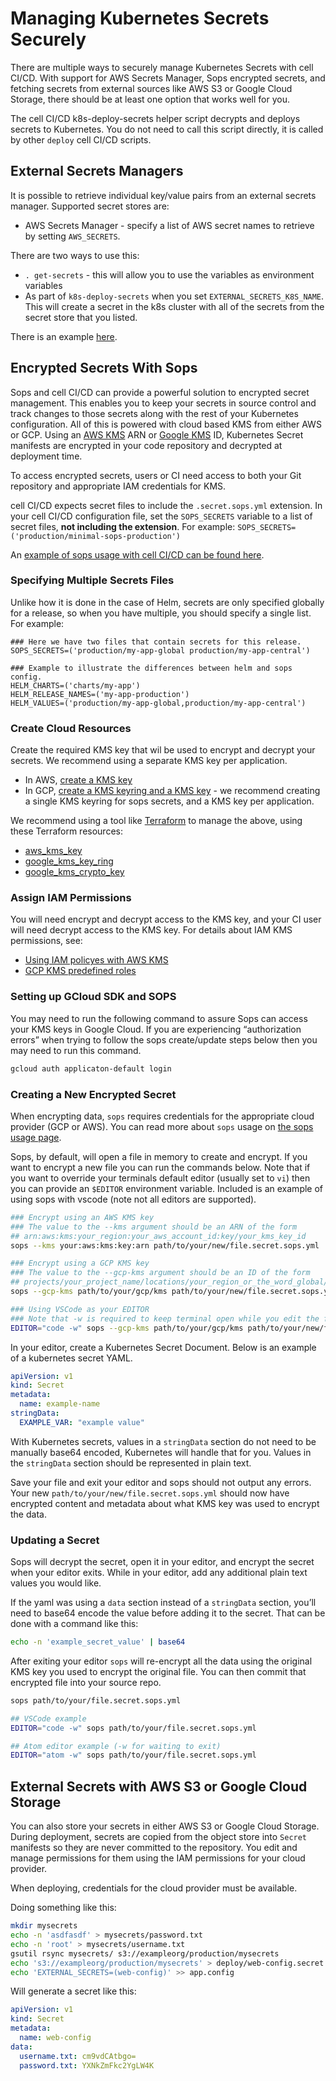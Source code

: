 # Managing Kubernetes Secrets Securely
There are multiple ways to securely manage Kubernetes Secrets with cell CI/CD. With support for AWS Secrets Manager, Sops encrypted secrets, and fetching secrets from external sources like AWS S3 or Google Cloud Storage, there should be at least one option that works well for you.

The cell CI/CD k8s-deploy-secrets helper script decrypts and deploys secrets to Kubernetes. You do not need to call this script directly, it is called by other `deploy` cell CI/CD scripts.

## External Secrets Managers
It is possible to retrieve individual key/value pairs from an external secrets manager. Supported secret stores are:

* AWS Secrets Manager - specify a list of AWS secret names to retrieve by setting `AWS_SECRETS`.

There are two ways to use this:
* `. get-secrets` - this will allow you to use the variables as environment variables
* As part of `k8s-deploy-secrets` when you set `EXTERNAL_SECRETS_K8S_NAME`.  This will create a secret in the k8s cluster with all of the secrets from the secret store that you listed.

There is an example [here](https://git.prod.cellulant.com/ops-templates/ci-cd-workflows/rok8s-scripts/getting-started/snippets/25).

## Encrypted Secrets With Sops

Sops and cell CI/CD can provide a powerful solution to encrypted secret management. This enables you to keep your secrets in source control and track changes to those secrets along with the rest of your Kubernetes configuration. All of this is powered with cloud based KMS from either AWS or GCP. Using an [AWS KMS](https://aws.amazon.com/kms/) ARN or [Google KMS](https://cloud.google.com/kms/) ID, Kubernetes Secret manifests are encrypted in your code repository and decrypted at deployment time.

To access encrypted secrets, users or CI need access to both your Git repository and appropriate IAM credentials for KMS.

cell CI/CD expects secret files to include the `.secret.sops.yml` extension. In your cell CI/CD configuration file, set the `SOPS_SECRETS` variable to a list of secret files, **not including the extension**. For example: `SOPS_SECRETS=('production/minimal-sops-production')`

An [example of sops usage with cell CI/CD can be found here](https://git.prod.cellulant.com/ops-templates/ci-cd-workflows/rok8s-scripts/getting-started/tree/master/docs/examples/minimal-sops-secrets).

### Specifying Multiple Secrets Files

Unlike how it is done in the case of Helm, secrets are only specified globally for a release, so when you have multiple, you should specify a single list. For example:

```
### Here we have two files that contain secrets for this release.
SOPS_SECRETS=('production/my-app-global production/my-app-central')

### Example to illustrate the differences between helm and sops config.
HELM_CHARTS=('charts/my-app')
HELM_RELEASE_NAMES=('my-app-production')
HELM_VALUES=('production/my-app-global,production/my-app-central')
```

### Create Cloud Resources

Create the required KMS key that wil be used to encrypt and decrypt your secrets. We recommend using a separate KMS key per application.

* In AWS, [create a KMS key](https://docs.aws.amazon.com/kms/latest/developerguide/create-keys.html)
* In GCP, [create a KMS keyring and a KMS key](https://cloud.google.com/kms/docs/quickstart) - we recommend creating a single KMS keyring for sops secrets, and a KMS key per application.

We recommend using a tool like [Terraform](http://terraform.io) to manage the above, using these Terraform resources:

* [aws_kms_key](https://www.terraform.io/docs/providers/aws/r/kms_key.html)
* [google_kms_key_ring](https://www.terraform.io/docs/providers/google/d/google_kms_key_ring.html)
* [google_kms_crypto_key](https://www.terraform.io/docs/providers/google/d/google_kms_crypto_key.html)

### Assign IAM Permissions

You will need encrypt and decrypt access to the KMS key, and your CI user will need decrypt access to the KMS key. For details about IAM KMS permissions, see:

* [Using IAM policyes with AWS KMS](https://docs.aws.amazon.com/kms/latest/developerguide/iam-policies.html)
* [GCP KMS predefined roles](https://cloud.google.com/kms/docs/reference/permissions-and-roles#predefined_roles)

### Setting up GCloud SDK and SOPS

You may need to run the following command to assure Sops can access your KMS keys in Google Cloud. If you are experiencing “authorization errors” when trying to follow the sops create/update steps below then you may need to run this command.

```bash
gcloud auth applicaton-default login
```

### Creating a New Encrypted Secret

When encrypting data, `sops` requires credentials for the appropriate
cloud provider (GCP or AWS). You can read more about `sops` usage on [the sops usage page](https://github.com/mozilla/sops#usage).

Sops, by default, will open a file in memory to create and encrypt. If you want to encrypt a new file you can run the commands below. Note that if you want to override your terminals default editor (usually set to `vi`) then you can provide an `$EDITOR` environment variable. Included is an example of using sops with vscode (note not all editors are supported).

```bash
### Encrypt using an AWS KMS key
### The value to the --kms argument should be an ARN of the form
## arn:aws:kms:your_region:your_aws_account_id:key/your_kms_key_id
sops --kms your:aws:kms:key:arn path/to/your/new/file.secret.sops.yml

### Encrypt using a GCP KMS key
### The value to the --gcp-kms argument should be an ID of the form
## projects/your_project_name/locations/your_region_or_the_word_global/keyRings/your_kms_keyring_name/cryptoKeys/your_kms_key_name
sops --gcp-kms path/to/your/gcp/kms path/to/your/new/file.secret.sops.yml

### Using VSCode as your EDITOR
### Note that -w is required to keep terminal open while you edit the file
EDITOR="code -w" sops --gcp-kms path/to/your/gcp/kms path/to/your/new/file.secret.sops.yml
```

In your editor, create a Kubernetes Secret Document. Below is an example of a kubernetes secret YAML.

```yaml
apiVersion: v1
kind: Secret
metadata:
  name: example-name
stringData:
  EXAMPLE_VAR: "example value"
```

With Kubernetes secrets, values in a `stringData` section do not need to be manually base64 encoded, Kubernetes will handle that for you. Values in the `stringData` section should be represented in plain text.

Save your file and exit your editor and sops should not output any errors. Your new `path/to/your/new/file.secret.sops.yml` should now have encrypted content and metadata about what KMS key was used to encrypt the data.

### Updating a Secret

Sops will decrypt the secret, open it in your editor, and encrypt the secret when your editor exits. While in your editor, add any additional plain text values you would like.

If the yaml was using a `data` section instead of a `stringData` section, you’ll need to base64 encode the value before adding it to the secret. That can be done with a command like this:

```bash
echo -n 'example_secret_value' | base64
```

After exiting your editor `sops` will re-encrypt all the data using the original KMS key you used to encrypt the original file. You can then commit that encrypted file into your source repo.

```bash
sops path/to/your/file.secret.sops.yml

## VSCode example
EDITOR="code -w" sops path/to/your/file.secret.sops.yml

## Atom editor example (-w for waiting to exit)
EDITOR="atom -w" sops path/to/your/file.secret.sops.yml
```

## External Secrets with AWS S3 or Google Cloud Storage
You can also store your secrets in either AWS S3 or Google Cloud Storage.
During deployment, secrets are copied from the object store into `Secret` manifests so
they are never committed to the repository. You edit and manage permissions for them
using the IAM permissions for your cloud provider.

When deploying, credentials for the cloud provider must be available.

Doing something like this:
```bash
mkdir mysecrets
echo -n 'asdfasdf' > mysecrets/password.txt
echo -n 'root' > mysecrets/username.txt
gsutil rsync mysecrets/ s3://exampleorg/production/mysecrets
echo 's3://exampleorg/production/mysecrets' > deploy/web-config.secret.external
echo 'EXTERNAL_SECRETS=(web-config)' >> app.config
```

Will generate a secret like this:
```yaml
apiVersion: v1
kind: Secret
metadata:
  name: web-config
data:
  username.txt: cm9vdCAtbgo=
  password.txt: YXNkZmFkc2YgLW4K
```